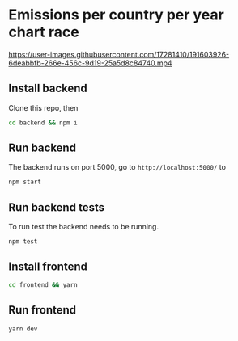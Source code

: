 # Emissions per country per year chart race

https://user-images.githubusercontent.com/17281410/191603926-6deabbfb-266e-456c-9d19-25a5d8c84740.mp4

## Install backend
Clone this repo, then
```bash
cd backend && npm i
```

## Run backend
The backend runs on port 5000, go to `http://localhost:5000/` to 

```bash
npm start
```

## Run backend tests
To run test the backend needs to be running.
```
npm test
```

## Install frontend
```bash
cd frontend && yarn
```

## Run frontend
```bash
yarn dev
```
